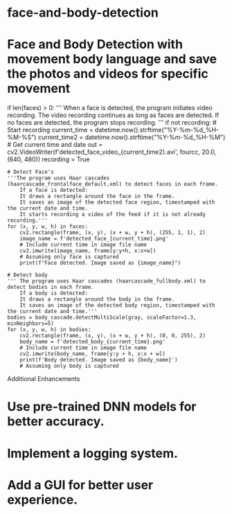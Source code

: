 # face-and-body-detection
# Face and Body Detection with movement body language and save the photos and videos for specific movement

if len(faces) > 0:
    ''' When a face is detected, the program initiates video recording.
        The video recording continues as long as faces are detected.
        If no faces are detected, the program stops recording. '''
    if not recording:
        # Start recording
        current_time = datetime.now().strftime("%Y-%m-%d_%H-%M-%S")
        current_time2 = datetime.now().strftime("%Y-%m-%d_%H-%M")
        # Get current time and date
        out = cv2.VideoWriter(f'detected_face_video_{current_time2}.avi', fourcc, 20.0, (640, 480))
        recording = True

    # Detect Face's
    '''The program uses Haar cascades (haarcascade_frontalface_default.xml) to detect faces in each frame.
        If a face is detected:
        It draws a rectangle around the face in the frame.
        It saves an image of the detected face region, timestamped with the current date and time.
        It starts recording a video of the feed if it is not already recording.'''
    for (x, y, w, h) in faces:
        cv2.rectangle(frame, (x, y), (x + w, y + h), (255, 1, 1), 2)
        image_name = f'detected_face_{current_time}.png'
        # Include current time in image file name
        cv2.imwrite(image_name, frame[y:y+h, x:x+w])
        # Assuming only face is captured
        print(f"Face detected. Image saved as {image_name}")

    # Detect body
    ''' The program uses Haar cascades (haarcascade_fullbody.xml) to detect bodies in each frame.
        If a body is detected:
        It draws a rectangle around the body in the frame.
        It saves an image of the detected body region, timestamped with the current date and time.'''
    bodies = body_cascade.detectMultiScale(gray, scaleFactor=1.3, minNeighbors=5)
    for (x, y, w, h) in bodies:
        cv2.rectangle(frame, (x, y), (x + w, y + h), (0, 0, 255), 2)
        body_name = f'detected_body_{current_time}.png'
        # Include current time in image file name
        cv2.imwrite(body_name, frame[y:y + h, x:x + w])
        print(f'Body detected. Image saved as {body_name}')
        # Assuming only body is captured

Additional Enhancements
# Use pre-trained DNN models for better accuracy.
# Implement a logging system.
# Add a GUI for better user experience. 
